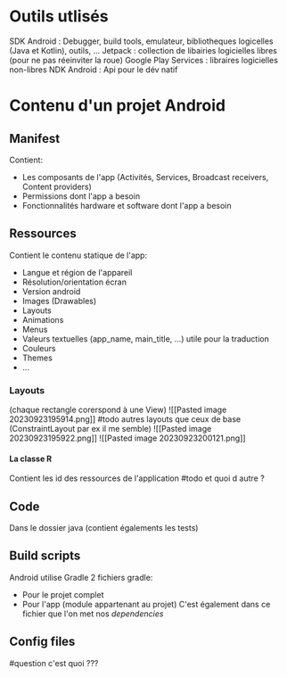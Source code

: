# Outils utlisés
SDK Android : Debugger, build tools, emulateur, bibliotheques logicelles (Java et Kotlin), outils, ...
Jetpack : collection de libairies logicielles libres (pour ne pas réeinviter la roue)
Google Play Services : libraires logicielles non-libres
NDK Android : Api pour le dév natif
# Contenu d'un projet Android
## Manifest
Contient:
- Les composants de l'app (Activités, Services, Broadcast receivers, Content providers)
- Permissions dont l'app a besoin
- Fonctionnalités hardware et software dont l'app a besoin
## Ressources
Contient le contenu statique de l'app:
- Langue et région de l'appareil
- Résolution/orientation écran
- Version android
- Images (Drawables)
- Layouts
- Animations
- Menus
- Valeurs textuelles (app_name, main_title, ...) utile pour la traduction
- Couleurs
- Themes
- ...
### Layouts
(chaque rectangle corerspond à une View)
![[Pasted image 20230923195914.png]]
#todo autres layouts que ceux de base (ConstraintLayout par ex il me semble)
![[Pasted image 20230923195922.png]]
![[Pasted image 20230923200121.png]]
#### La classe R
Contient les id des ressources de l'application
#todo et quoi d autre ?
## Code
Dans le dossier java (contient égalements les tests)
## Build scripts
Android utilise Gradle
2 fichiers gradle:
- Pour le projet complet
- Pour l'app (module appartenant au projet)
C'est également dans ce fichier que l'on met nos _dependencies_
## Config files
#question c'est quoi ???